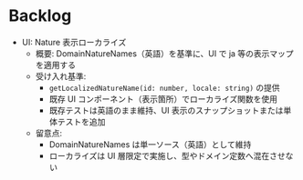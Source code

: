 # Backlog

- UI: Nature 表示ローカライズ
  - 概要: DomainNatureNames（英語）を基準に、UI で ja 等の表示マップを適用する
  - 受け入れ基準:
    - `getLocalizedNatureName(id: number, locale: string)` の提供
    - 既存 UI コンポーネント（表示箇所）でローカライズ関数を使用
    - 既存テストは英語のまま維持、UI 表示のスナップショットまたは単体テストを追加
  - 留意点:
    - DomainNatureNames は単一ソース（英語）として維持
    - ローカライズは UI 層限定で実施し、型やドメイン定数へ混在させない
